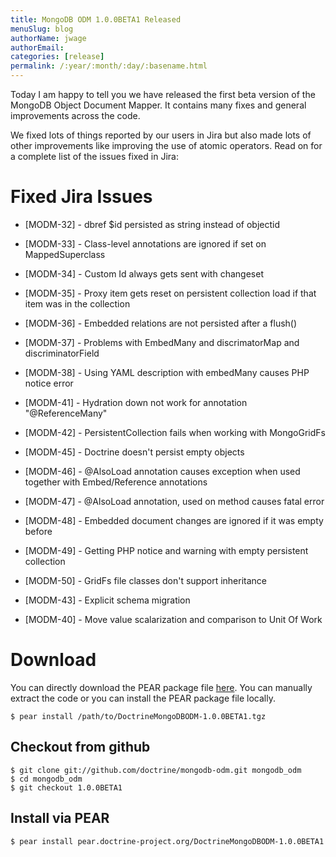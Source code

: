 ```yaml
---
title: MongoDB ODM 1.0.0BETA1 Released
menuSlug: blog
authorName: jwage 
authorEmail: 
categories: [release]
permalink: /:year/:month/:day/:basename.html
---
```

Today I am happy to tell you we have released the first beta version of
the MongoDB Object Document Mapper. It contains many fixes and general
improvements across the code.

We fixed lots of things reported by our users in Jira but also made lots
of other improvements like improving the use of atomic operators. Read
on for a complete list of the issues fixed in Jira:

Fixed Jira Issues
=================

<ul>
<li>

[MODM-32] - dbref \$id persisted as string instead of objectid

</li>
<li>

[MODM-33] - Class-level annotations are ignored if set on
MappedSuperclass

</li>
<li>

[MODM-34] - Custom Id always gets sent with changeset

</li>
<li>

[MODM-35] - Proxy item gets reset on persistent collection load if that
item was in the collection

</li>
<li>

[MODM-36] - Embedded relations are not persisted after a flush()

</li>
<li>

[MODM-37] - Problems with EmbedMany and discrimatorMap and
discriminatorField

</li>
<li>

[MODM-38] - Using YAML description with embedMany causes PHP notice
error

</li>
<li>

[MODM-41] - Hydration down not work for annotation "@ReferenceMany"

</li>
<li>

[MODM-42] - PersistentCollection fails when working with MongoGridFs

</li>
<li>

[MODM-45] - Doctrine doesn't persist empty objects

</li>
<li>

[MODM-46] - @AlsoLoad annotation causes exception when used together
with Embed/Reference annotations

</li>
<li>

[MODM-47] - @AlsoLoad annotation, used on method causes fatal error

</li>
<li>

[MODM-48] - Embedded document changes are ignored if it was empty before

</li>
<li>

[MODM-49] - Getting PHP notice and warning with empty persistent
collection

</li>
<li>

[MODM-50] - GridFs file classes don't support inheritance

</li>
<li>

[MODM-43] - Explicit schema migration

</li>
<li>

[MODM-40] - Move value scalarization and comparison to Unit Of Work

</li>
</ul>

Download
========

You can directly download the PEAR package file
[here](http://www.doctrine-project.org/downloads/DoctrineMongoDBODM-1.0.0BETA1.tgz).
You can manually extract the code or you can install the PEAR package
file locally.

    $ pear install /path/to/DoctrineMongoDBODM-1.0.0BETA1.tgz

Checkout from github
--------------------

    $ git clone git://github.com/doctrine/mongodb-odm.git mongodb_odm
    $ cd mongodb_odm
    $ git checkout 1.0.0BETA1

Install via PEAR
----------------

    $ pear install pear.doctrine-project.org/DoctrineMongoDBODM-1.0.0BETA1
